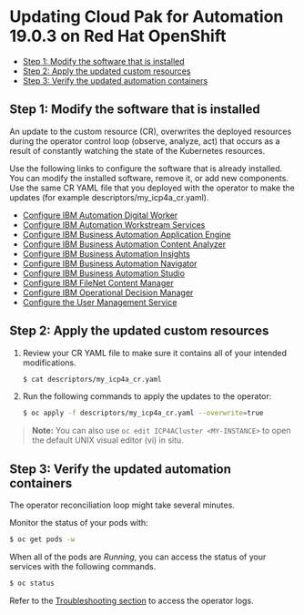 # Updating Cloud Pak for Automation 19.0.3 on Red Hat OpenShift

- [Step 1: Modify the software that is installed](update.md#step-1-modify-the-software-that-is-installed)
- [Step 2: Apply the updated custom resources](update.md#step-2-apply-the-updated-custom-resources)
- [Step 3: Verify the updated automation containers](update.md#step-3-verify-the-updated-automation-containers)

## Step 1: Modify the software that is installed

An update to the custom resource (CR), overwrites the deployed resources during the operator control loop (observe, analyze, act) that occurs as a result of constantly watching the state of the Kubernetes resources.

Use the following links to configure the software that is already installed. You can modify the installed software, remove it, or add new components. Use the same CR YAML file that you deployed with the operator to make the updates (for example descriptors/my_icp4a_cr.yaml).

- [Configure IBM Automation Digital Worker](../../ADW/README_config.md)
- [Configure IBM Automation Workstream Services](../../IAWS/README_config.md)
- [Configure IBM Business Automation Application Engine](../../AAE/README_config.md)
- [Configure IBM Business Automation Content Analyzer](../../ACA/README_config.md)
- [Configure IBM Business Automation Insights](../../BAI/README_config.md)
- [Configure IBM Business Automation Navigator](../../BAN/README_config.md)
- [Configure IBM Business Automation Studio](../../BAS/README_config.md)
- [Configure IBM FileNet Content Manager](../../FNCM//README_config.md)
- [Configure IBM Operational Decision Manager](../../ODM/README_config.md)
- [Configure the User Management Service](../../UMS/README_config.md)

## Step 2: Apply the updated custom resources

1. Review your CR YAML file to make sure it contains all of your intended modifications.

   ```bash
   $ cat descriptors/my_icp4a_cr.yaml
   ```

2. Run the following commands to apply the updates to the operator:

   ```bash
   $ oc apply -f descriptors/my_icp4a_cr.yaml --overwrite=true
   ```

> **Note:** You can also use `oc edit ICP4ACluster <MY-INSTANCE>` to open the default UNIX visual editor (vi) in situ.

## Step 3: Verify the updated automation containers

The operator reconciliation loop might take several minutes.

Monitor the status of your pods with:
```bash
$ oc get pods -w
```

When all of the pods are *Running*, you can access the status of your services with the following commands.
```bash
$ oc status
```

Refer to the [Troubleshooting section](https://www.ibm.com/support/knowledgecenter/SSYHZ8_19.0.x/com.ibm.dba.install/op_topics/tsk_trbleshoot_operators.html) to access the operator logs.
